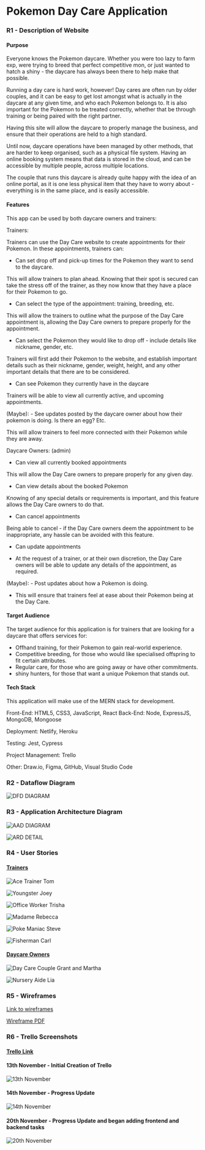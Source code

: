 # Pokemon Day Care Application 

### R1 - Description of Website

#### Purpose

Everyone knows the Pokemon daycare. Whether you were too lazy to farm exp, were trying to breed that perfect competitive mon, or just wanted to hatch a shiny - the daycare has always been there to help make that possible. 

Running a day care is hard work, however! Day cares are often run by older couples, and it can be easy to get lost amongst what is actually in the daycare at any given time, and who each Pokemon belongs to. It is also important for the Pokemon to be treated correctly, whether that be through training or being paired with the right partner.

Having this site will allow the daycare to properly manage the business, and ensure that their operations are held to a high standard.

Until now, daycare operations have been managed by other methods, that are harder to keep organised, such as a physical file system. Having an online booking system means that data is stored in the cloud, and can be accessible by multiple people, across multiple locations. 

The couple that runs this daycare is already quite happy with the idea of an online portal, as it is one less physical item that they have to worry about - everything is in the same place, and is easily accessible.

#### Features

This app can be used by both daycare owners and trainers:

Trainers:

Trainers can use the Day Care website to create appointments for their Pokemon. In these appointments, trainers can: 

- Can set drop off and pick-up times for the Pokemon they want to send to the daycare.

This will allow trainers to plan ahead. Knowing that their spot is secured can take the stress off of the trainer, as they now know that they have a place for their Pokemon to go.

- Can select the type of the appointment: training, breeding, etc.

This will allow the trainers to outline what the purpose of the Day Care appointment is, allowing the Day Care owners to prepare properly for the appointment.

- Can select the Pokemon they would like to drop off - include details like nickname, gender, etc.

Trainers will first add their Pokemon to the website, and establish important details such as their nickname, gender, weight, height, and any other important details that there are to be considered.

- Can see Pokemon they currently have in the daycare

Trainers will be able to view all currently active, and upcoming appointments.

(Maybe): - See updates posted by the daycare owner about how their pokemon is doing. Is there an egg? Etc.

This will allow trainers to feel more connected with their Pokemon while they are away.

Daycare Owners: (admin)

- Can view all currently booked appointments

This will allow the Day Care owners to prepare properly for any given day.

- Can view details about the booked Pokemon

Knowing of any special details or requirements is important, and this feature allows the Day Care owners to do that.

- Can cancel appointments

Being able to cancel - if the Day Care owners deem the appointment to be inappropriate, any hassle can be avoided with this feature.

- Can update appointments

- At the request of a trainer, or at their own discretion, the Day Care owners will be able to update any details of the appointment, as required.

(Maybe): - Post updates about how a Pokemon is doing.

- This will ensure that trainers feel at ease about their Pokemon being at the Day Care.

#### Target Audience

The target audience for this application is for trainers that are looking for a daycare that offers services for:

- Offhand training, for their Pokemon to gain real-world experience.
- Competitive breeding, for those who would like specialised offspring to fit certain attributes.
- Regular care, for those who are going away or have other commitments.
- shiny hunters, for those that want a unique Pokemon that stands out.

#### Tech Stack

This application will make use of the MERN stack for development.

Front-End: HTML5, CSS3, JavaScript, React
Back-End: Node, ExpressJS, MongoDB, Mongoose

Deployment: Netlify, Heroku

Testing: Jest, Cypress

Project Management: Trello

Other: Draw.io, Figma, GitHub, Visual Studio Code

### R2 - Dataflow Diagram

![DFD DIAGRAM](./DFD.drawio%20new.png)

### R3 - Application Architecture Diagram

![AAD DIAGRAM](./AAD.drawio-updated.png)

![ARD DETAIL](./AAD_Detail.drawio.png)

### R4 - User Stories

#### <u>Trainers</u>

![Ace Trainer Tom](./Ace%20Trainer%20Tom%20User%20Story.png)

![Youngster Joey](./Youngster%20Joey%20User%20Story.png)

![Office Worker Trisha](./Office%20Worker%20Trisha%20User%20Story.png)

![Madame Rebecca](./Madame%20Rebecca%20User%20Story.png)

![Poke Maniac Steve](./Poke%20Maniac%20Steve.png)

![Fisherman Carl](./Fisherman%20Carl%20User%20Story.png)

#### <u>Daycare Owners</u>

![Day Care Couple Grant and Martha](./Day%20Care%20Couple%20Grant%20and%20Martha.png)

![Nursery Aide Lia](./Nursery%20Aide%20Lia.png)

### R5 - Wireframes

[Link to wireframes](https://www.figma.com/file/8kr6b62xQQqS0WMp4OFXzH/Pokemon-Day-Care-Wireframes?type=design&node-id=0%3A1&mode=design&t=XrqvTIykM2bgoXxX-1)

[Wireframe PDF](./Pokemon%20Day%20Care%20Wireframes.pdf)

### R6 - Trello Screenshots
#### [Trello Link](https://trello.com/b/Ddg1XJ34/t3a2-full-stack-app)


#### 13th November - Initial Creation of Trello
![13th November](./TRELLO/2023-11-13%2013-04-36.png)
#### 14th November - Progress Update
![14th November](./TRELLO/2023-11-14%2016-02-58.png)
#### 20th November - Progress Update and began adding frontend and backend tasks
![20th November](./TRELLO/Screenshot%20from%202023-11-20%2014-36-09.png)